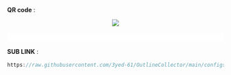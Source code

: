 **QR code** :

<p align="center"> 
   
 <img  width="70%" src="https://github.com/3yed-61/OutlineCollector/blob/274598f9130a3b32fe01ea5f3b03b332752c7d40/QR%20outline.png" />
 </p>

![212284100-561aa473-3905-4a80-b561-0d28506553ee](https://github.com/3yed-61/warpsub/blob/1e9fa0df21d00878653e25cbdfc49421092d1496/images/p.gif)


**SUB LINK** :
```POV-Ray SDL
https://raw.githubusercontent.com/3yed-61/OutlineCollector/main/configs.json
```
